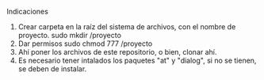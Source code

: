 Indicaciones
1. Crear carpeta en la raíz del sistema de archivos, con el nombre de proyecto.
    sudo mkdir /proyecto
2. Dar permisos
    sudo chmod 777 /proyecto
3. Ahí poner los archivos de este repositorio, o bien, clonar ahí.
4. Es necesario tener intalados los paquetes "at" y "dialog", si no se tienen, se deben de instalar.
